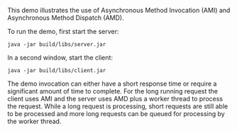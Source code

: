 This demo illustrates the use of Asynchronous Method Invocation (AMI)
and Asynchronous Method Dispatch (AMD).

To run the demo, first start the server:

```
java -jar build/libs/server.jar
```

In a second window, start the client:

```
java -jar build/libs/client.jar
```

The demo invocation can either have a short response time or require a
significant amount of time to complete. For the long running request
the client uses AMI and the server uses AMD plus a worker thread to
process the request. While a long request is processing, short
requests are still able to be processed and more long requests can be
queued for processing by the worker thread.
